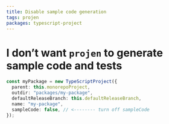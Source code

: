 ```yaml
---
title: Disable sample code generation
tags: projen
packages: typescript-project
---
```


# I don’t want `projen` to generate sample code and tests

```ts
const myPackage = new TypeScriptProject({
  parent: this.monorepoProject,
  outdir: "packages/my-package",
  defaultReleaseBranch: this.defaultReleaseBranch,
  name: "my-package",
  sampleCode: false, // <-------- turn off sampleCode
});
```
